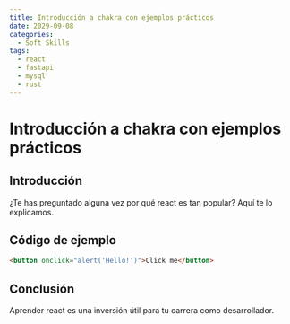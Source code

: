 ```yaml
---
title: Introducción a chakra con ejemplos prácticos
date: 2029-09-08
categories:
  - Soft Skills
tags:
  - react
  - fastapi
  - mysql
  - rust
---
```


# Introducción a chakra con ejemplos prácticos

## Introducción

¿Te has preguntado alguna vez por qué react es tan popular? Aquí te lo explicamos.

## Código de ejemplo

```html
<button onclick="alert('Hello!')">Click me</button>
```

## Conclusión

Aprender react es una inversión útil para tu carrera como desarrollador.